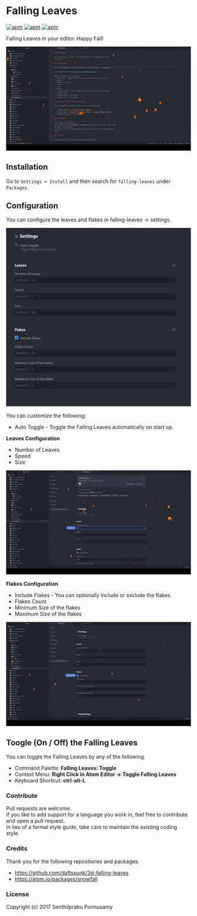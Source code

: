 # Falling Leaves

[![apm](https://img.shields.io/apm/v/falling-leaves.svg?style=flat-square)](https://atom.io/packages/falling-leaves)
[![apm](https://img.shields.io/apm/dm/falling-leaves.svg?style=flat-square)](https://atom.io/packages/falling-leaves)
[![apm](https://img.shields.io/apm/l/falling-leaves.svg?style=flat-square)](https://atom.io/packages/falling-leaves)

Falling Leaves in your editor. Happy Fall!

![Falling Leaves](https://raw.githubusercontent.com/iamsenthilprabu/falling-leaves/master/images/screenshots/falling-leaves.gif)

## Installation

Go to `Settings > Install` and then search for `falling-leaves` under `Packages`.

## Configuration

You can configure the leaves and flakes in falling-leaves -> settings.

![Configuration Screen](https://raw.githubusercontent.com/iamsenthilprabu/falling-leaves/master/images/screenshots/configuration-screen.png)

You can customize the following:
 * Auto Toggle - Toggle the Falling Leaves automatically on start up.

**Leaves Configuration**
  * Number of Leaves
  * Speed
  * Size

![Configuration Screen](https://raw.githubusercontent.com/iamsenthilprabu/falling-leaves/master/images/screenshots/falling-leaves-configuration.gif)  

**Flakes Configuration**
  * Include Flakes - You can optionally include or exclude the flakes.
  * Flakes Count
  * Minimum Size of the flakes
  * Maximum Size of the flakes

![Configuration Screen](https://raw.githubusercontent.com/iamsenthilprabu/falling-leaves/master/images/screenshots/falling-leaves-flakes-configuration.gif)  

## Toogle (On / Off) the Falling Leaves

You can toggle the Falling Leaves by any of the following.

  * Command Palette: **Falling Leaves: Toggle**
  * Context Menu: **Right Click in Atom Editor -> Toggle Falling Leaves**
  * Keyboard Shortcut: **ctrl-alt-L**

### Contribute

Pull requests are welcome.  
If you like to add support for a language you work in, feel free to contribute and open a pull request.  
In lieu of a formal style guide, take care to maintain the existing coding style.

###  Credits

Thank you for the following repositories and packages.

* https://github.com/daftspunk/3d-falling-leaves
* https://atom.io/packages/snowfall

### License

Copyright (c) 2017 Senthilprabu Ponnusamy
